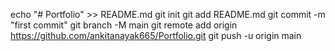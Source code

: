 echo "# Portfolio" >> README.md
git init
git add README.md
git commit -m "first commit"
git branch -M main
git remote add origin https://github.com/ankitanayak665/Portfolio.git
git push -u origin main
